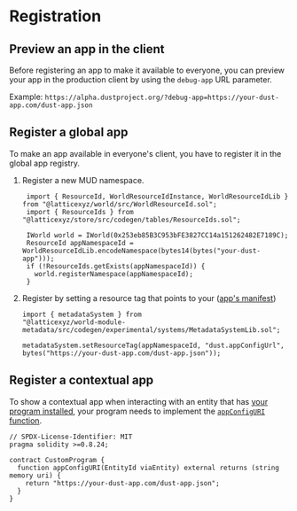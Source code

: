 # Registration

## Preview an app in the client

Before registering an app to make it available to everyone, you can preview your app in the production client by using the `debug-app` URL parameter.

Example: `https://alpha.dustproject.org/?debug-app=https://your-dust-app.com/dust-app.json`

## Register a global app

To make an app available in everyone's client, you have to register it in the global app registry.

1. Register a new MUD namespace.

   ```solidity
    import { ResourceId, WorldResourceIdInstance, WorldResourceIdLib } from "@latticexyz/world/src/WorldResourceId.sol";
    import { ResourceIds } from "@latticexyz/store/src/codegen/tables/ResourceIds.sol";

    IWorld world = IWorld(0x253eb85B3C953bFE3827CC14a151262482E7189C);
    ResourceId appNamespaceId = WorldResourceIdLib.encodeNamespace(bytes14(bytes("your-dust-app")));
    if (!ResourceIds.getExists(appNamespaceId)) {
      world.registerNamespace(appNamespaceId);
    }
   ```

2. Register by setting a resource tag that points to your ([app's manifest](https://esm.sh/pr/dustproject/dust/dustkit@d9cb17b/json-schemas/app-config.json))

   ```solidity
   import { metadataSystem } from
   "@latticexyz/world-module-metadata/src/codegen/experimental/systems/MetadataSystemLib.sol";

   metadataSystem.setResourceTag(appNamespaceId, "dust.appConfigUrl", bytes("https://your-dust-app.com/dust-app.json"));
   ```

## Register a contextual app

To show a contextual app when interacting with an entity that has [your program installed](../programs/registration.md), your program needs to implement the [`appConfigURI` function](https://github.com/dustproject/dust/blob/main/packages/dustkit/contracts/IAppConfigURI.sol).

```solidity
// SPDX-License-Identifier: MIT
pragma solidity >=0.8.24;

contract CustomProgram {
  function appConfigURI(EntityId viaEntity) external returns (string memory uri) {
    return "https://your-dust-app.com/dust-app.json";
  }
}
```
